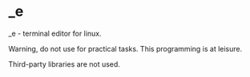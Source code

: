 # _e
_e - terminal editor for linux.

Warning, do not use for practical tasks. This programming is at leisure.

Third-party libraries are not used.

